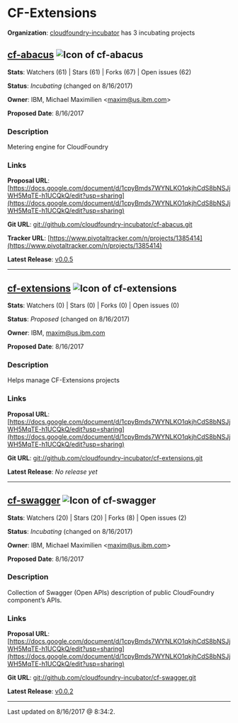 # CF-Extensions

**Organization**: [cloudfoundry-incubator](https://github.com/cloudfoundry-incubator) has 3 incubating projects

## [cf-abacus](git://github.com/cloudfoundry-incubator/cf-abacus.git) ![Icon of cf-abacus](https://github.com/cloudfoundry-incubator/cf-extensions/blob/master/docs/images/cf-extensions-proposal-icon.png)

**Stats**: Watchers (61) | Stars (61) | Forks (67) | Open issues (62)

**Status**: *Incubating* (changed on 8/16/2017)

**Owner**: IBM, Michael Maximilien &lt;maxim@us.ibm.com&gt;

**Proposed Date**: 8/16/2017

### Description
Metering engine for CloudFoundry

### Links

**Proposal URL**: [https://docs.google.com/document/d/1cpyBmds7WYNLKO1qkjhCdS8bNSJjWH5MqTE-h1UCQkQ/edit?usp=sharing](https://docs.google.com/document/d/1cpyBmds7WYNLKO1qkjhCdS8bNSJjWH5MqTE-h1UCQkQ/edit?usp=sharing)

**Git URL**: [git://github.com/cloudfoundry-incubator/cf-abacus.git](git://github.com/cloudfoundry-incubator/cf-abacus.git)

**Tracker URL**: [https://www.pivotaltracker.com/n/projects/1385414](https://www.pivotaltracker.com/n/projects/1385414)

**Latest Release**: [v0.0.5](https://api.github.com/repos/cloudfoundry-incubator/cf-abacus/tarball/v0.0.5)



---

## [cf-extensions](git://github.com/cloudfoundry-incubator/cf-extensions.git) ![Icon of cf-extensions](https://github.com/cloudfoundry-incubator/cf-extensions/blob/master/docs/images/cf-extensions-proposal-icon.png)

**Stats**: Watchers (0) | Stars (0) | Forks (0) | Open issues (0)

**Status**: *Proposed* (changed on 8/16/2017)

**Owner**: IBM, maxim@us.ibm.com

**Proposed Date**: 8/16/2017

### Description
Helps manage CF-Extensions projects

### Links

**Proposal URL**: [https://docs.google.com/document/d/1cpyBmds7WYNLKO1qkjhCdS8bNSJjWH5MqTE-h1UCQkQ/edit?usp=sharing](https://docs.google.com/document/d/1cpyBmds7WYNLKO1qkjhCdS8bNSJjWH5MqTE-h1UCQkQ/edit?usp=sharing)

**Git URL**: [git://github.com/cloudfoundry-incubator/cf-extensions.git](git://github.com/cloudfoundry-incubator/cf-extensions.git)





**Latest Release**: _No release yet_

---

## [cf-swagger](git://github.com/cloudfoundry-incubator/cf-swagger.git) ![Icon of cf-swagger](https://github.com/cloudfoundry-incubator/cf-extensions/blob/master/docs/images/cf-extensions-proposal-icon.png)

**Stats**: Watchers (20) | Stars (20) | Forks (8) | Open issues (2)

**Status**: *Incubating* (changed on 8/16/2017)

**Owner**: IBM, Michael Maximilien &lt;maxim@us.ibm.com&gt;

**Proposed Date**: 8/16/2017

### Description
Collection of Swagger (Open APIs) description of public CloudFoundry component’s APIs. 

### Links

**Proposal URL**: [https://docs.google.com/document/d/1cpyBmds7WYNLKO1qkjhCdS8bNSJjWH5MqTE-h1UCQkQ/edit?usp=sharing](https://docs.google.com/document/d/1cpyBmds7WYNLKO1qkjhCdS8bNSJjWH5MqTE-h1UCQkQ/edit?usp=sharing)

**Git URL**: [git://github.com/cloudfoundry-incubator/cf-swagger.git](git://github.com/cloudfoundry-incubator/cf-swagger.git)



**Latest Release**: [v0.0.2](https://api.github.com/repos/cloudfoundry-incubator/cf-swagger/tarball/v0.0.2)



---

Last updated on 8/16/2017 @ 8:34:2.